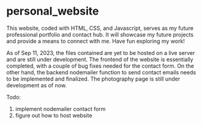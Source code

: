 # personal_website
This website, coded with HTML, CSS, and Javascript, serves as my future professional portfolio and contact hub. It will showcase my future projects and provide a means to connect with me. Have fun exploring my work!

As of Sep 11, 2023, the files contained are yet to be hosted on a live server and are still under development. The frontend of the website is essentially completed, with a couple of bug fixes needed for the contact form. On the other hand, the backend nodemailer function to send contact emails needs to be implemented and finalized. The photography page is still under development as of now. 

Todo:
1. implement nodemailer contact form
2. figure out how to host website
